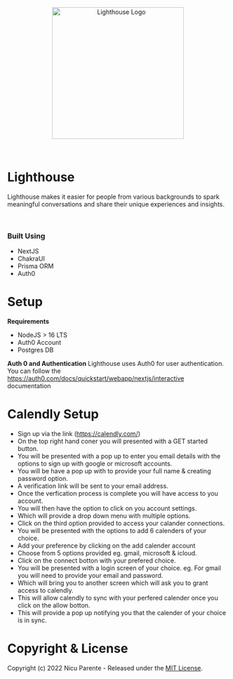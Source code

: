 &nbsp;
<p align="center">
    <img src="./public/Lighthouse-Connections-Logo.png" alt="Lighthouse Logo" width="300px">
</p>
&nbsp;

# Lighthouse 
Lighthouse makes it easier for people from various backgrounds to spark meaningful conversations and share their unique experiences and insights. 

<br/> 

### Built Using
- NextJS
- ChakraUI
- Prisma ORM
- Auth0

# Setup
**Requirements**
- NodeJS > 16 LTS 
- Auth0 Account
- Postgres DB

**Auth 0 and Authentication**
Lighthouse uses Auth0 for user authentication. You can follow the https://auth0.com/docs/quickstart/webapp/nextjs/interactive documentation

# Calendly Setup
- Sign up via the link (https://calendly.com/)
- On the top right hand coner you will presented with a GET started button.
- You will be presented with a pop up to enter you email details with the options to sign up with google or microsoft accounts.
- You will be have a pop up with to provide your full name & creating password option.
- A verification link will be sent to your email address.
- Once the verfication process is complete you will have access to you account.
- You will then have the option to click on you account settings.
- Which will provide a drop down menu with multiple options.
- Click on the third option provided to access your calander connections.
- You will be presented with the options to add 6 calenders of your choice.
- Add your preference by clicking on the add calender account
- Choose from 5 options provided eg. gmail, microsoft & icloud.
- Click on the connect botton with your prefered choice.
- You will be presented with a login screen of your choice. eg. For gmail you will need to provide your email and password.
- Which will bring you to another screen which will ask you to grant access to calendly.
- This will allow calendly to sync with your perfered calender once you click on the allow botton.
- This will provide a pop up notifying you that the calender of your choice is in sync.

# Copyright & License
Copyright (c) 2022 Nicu Parente - Released under the [MIT License](./LICENSE).

